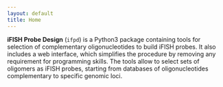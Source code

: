 ```yaml
---
layout: default
title: Home
---
```


**iFISH Probe Design** (`ifpd`) is a Python3 package containing tools for selection of complementary oligonucleotides to build iFISH probes. It also includes a web interface, which simplifies the procedure by removing any requirement for programming skills. The tools allow to select sets of oligomers as iFISH probes, starting from databases of oligonucleotides complementary to specific genomic loci.
